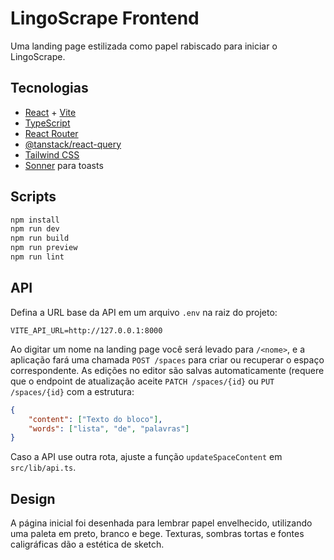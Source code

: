 # LingoScrape Frontend

Uma landing page estilizada como papel rabiscado para iniciar o LingoScrape.

## Tecnologias

- [React](https://react.dev/) + [Vite](https://vitejs.dev/)
- [TypeScript](https://www.typescriptlang.org/)
- [React Router](https://reactrouter.com/)
- [@tanstack/react-query](https://tanstack.com/query/latest)
- [Tailwind CSS](https://tailwindcss.com/)
- [Sonner](https://sonner.emilkowal.ski/) para toasts

## Scripts

```bash
npm install
npm run dev
npm run build
npm run preview
npm run lint
```

## API

Defina a URL base da API em um arquivo `.env` na raiz do projeto:

```
VITE_API_URL=http://127.0.0.1:8000
```

Ao digitar um nome na landing page você será levado para `/<nome>`, e a aplicação fará uma chamada `POST /spaces` para criar ou recuperar o espaço correspondente. As edições no editor são salvas automaticamente (requere que o endpoint de atualização aceite `PATCH /spaces/{id}` ou `PUT /spaces/{id}` com a estrutura:

```json
{
	"content": ["Texto do bloco"],
	"words": ["lista", "de", "palavras"]
}
```

Caso a API use outra rota, ajuste a função `updateSpaceContent` em `src/lib/api.ts`.

## Design

A página inicial foi desenhada para lembrar papel envelhecido, utilizando uma paleta em preto, branco e bege. Texturas, sombras tortas e fontes caligráficas dão a estética de sketch.
